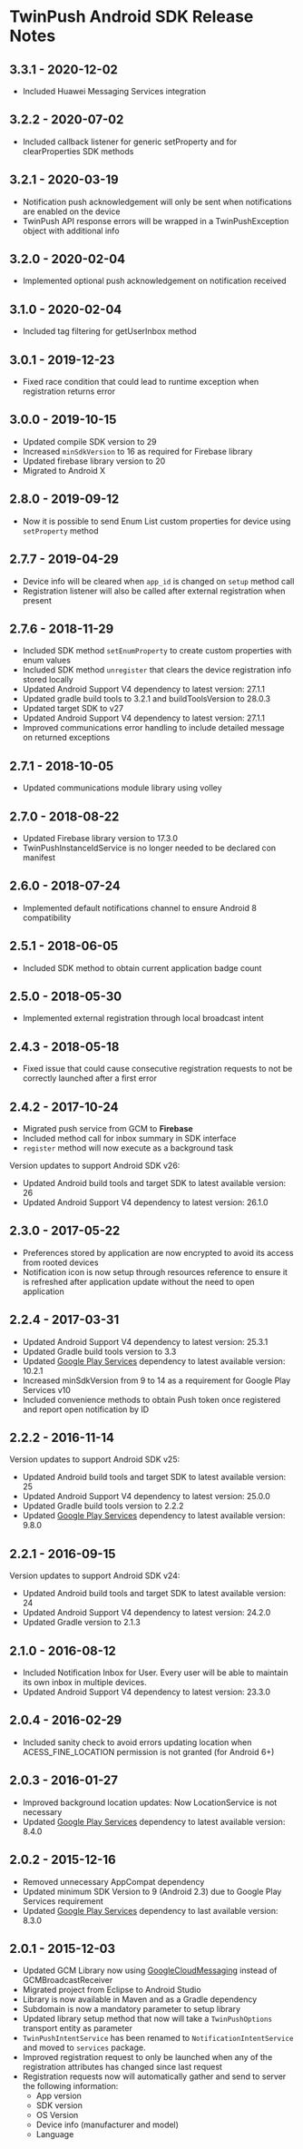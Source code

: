 # TwinPush Android SDK Release Notes

## 3.3.1 - 2020-12-02

- Included Huawei Messaging Services integration

## 3.2.2 - 2020-07-02

* Included callback listener for generic setProperty and for clearProperties SDK methods

## 3.2.1 - 2020-03-19

* Notification push acknowledgement will only be sent when notifications are enabled on the device
* TwinPush API response errors will be wrapped in a TwinPushException object with additional info

## 3.2.0 - 2020-02-04

* Implemented optional push acknowledgement on notification received 

## 3.1.0 - 2020-02-04

* Included tag filtering for getUserInbox method

## 3.0.1 - 2019-12-23

* Fixed race condition that could lead to runtime exception when registration returns error

## 3.0.0 - 2019-10-15

* Updated compile SDK version to 29
* Increased `minSdkVersion` to 16 as required for Firebase library
* Updated firebase library version to 20 
* Migrated to Android X

## 2.8.0 - 2019-09-12

* Now it is possible to send Enum List custom properties for device using `setProperty` method

## 2.7.7 - 2019-04-29

* Device info will be cleared when `app_id` is changed on `setup` method call
* Registration listener will also be called after external registration when present

## 2.7.6 - 2018-11-29

* Included SDK method `setEnumProperty` to create custom properties with enum values
* Included SDK method `unregister` that clears the device registration info stored locally
* Updated Android Support V4 dependency to latest version: 27.1.1
* Updated gradle build tools to 3.2.1 and buildToolsVersion to 28.0.3
* Updated target SDK to v27
* Updated Android Support V4 dependency to latest version: 27.1.1
* Improved communications error handling to include detailed message on returned exceptions

## 2.7.1 - 2018-10-05

* Updated communications module library using volley


## 2.7.0 - 2018-08-22

* Updated Firebase library version to 17.3.0
* TwinPushInstanceIdService is no longer needed to be declared con manifest


## 2.6.0 - 2018-07-24

* Implemented default notifications channel to ensure Android 8 compatibility

## 2.5.1 - 2018-06-05

* Included SDK method to obtain current application badge count

## 2.5.0 - 2018-05-30

* Implemented external registration through local broadcast intent

## 2.4.3 - 2018-05-18
* Fixed issue that could cause consecutive registration requests to not be correctly launched after a first error

## 2.4.2 - 2017-10-24
* Migrated push service from GCM to **Firebase**
* Included method call for inbox summary in SDK interface
* `register` method will now execute as a background task

Version updates to support Android SDK v26:

* Updated Android build tools and target SDK to latest available version: 26
* Updated Android Support V4 dependency to latest version: 26.1.0

## 2.3.0 - 2017-05-22
* Preferences stored by application are now encrypted to avoid its access from rooted devices
* Notification icon is now setup through resources reference to ensure it is refreshed after application update without the need to open application 

## 2.2.4 - 2017-03-31
* Updated Android Support V4 dependency to latest version: 25.3.1
* Updated Gradle build tools version to 3.3
* Updated [Google Play Services](https://developers.google.com/android/guides/setup) dependency to latest available version: 10.2.1
* Increased minSdkVersion from 9 to 14 as a requirement for Google Play Services v10
* Included convenience methods to obtain Push token once registered and report open notification by ID

## 2.2.2 - 2016-11-14
Version updates to support Android SDK v25:

* Updated Android build tools and target SDK to latest available version: 25
* Updated Android Support V4 dependency to latest version: 25.0.0
* Updated Gradle build tools version to 2.2.2
* Updated [Google Play Services](https://developers.google.com/android/guides/setup) dependency to latest available version: 9.8.0


## 2.2.1 - 2016-09-15
Version updates to support Android SDK v24:

* Updated Android build tools and target SDK to latest available version: 24
* Updated Android Support V4 dependency to latest version: 24.2.0
* Updated Gradle version to 2.1.3

## 2.1.0 - 2016-08-12
* Included Notification Inbox for User. Every user will be able to maintain its own inbox in multiple devices.
* Updated Android Support V4 dependency to latest version: 23.3.0

## 2.0.4 - 2016-02-29
* Included sanity check to avoid errors updating location when ACESS\_FINE\_LOCATION permission is not granted (for Android 6+)

## 2.0.3 - 2016-01-27
* Improved background location updates: Now LocationService is not necessary
* Updated [Google Play Services](https://developers.google.com/android/guides/setup) dependency to latest available version: 8.4.0

## 2.0.2 - 2015-12-16
* Removed unnecessary AppCompat dependency
* Updated minimum SDK Version to 9 (Android 2.3) due to Google Play Services requirement
* Updated [Google Play Services](https://developers.google.com/android/guides/setup) dependency to last available version: 8.3.0

## 2.0.1 - 2015-12-03

* Updated GCM Library now using [GoogleCloudMessaging](https://developers.google.com/android/reference/com/google/android/gms/gcm/GoogleCloudMessaging) instead of GCMBroadcastReceiver
* Migrated project from Eclipse to Android Studio
* Library is now available in Maven and as a Gradle dependency
* Subdomain is now a mandatory parameter to setup library
* Updated library setup method that now will take a `TwinPushOptions` transport entity as parameter
* `TwinPushIntentService` has been renamed to `NotificationIntentService` and moved to `services` package.
* Improved registration request to only be launched when any of the registration attributes has changed since last request
* Registration requests now will automatically gather and send to server the following information:
  * App version
  * SDK version
  * OS Version
  * Device info (manufacturer and model)
  * Language